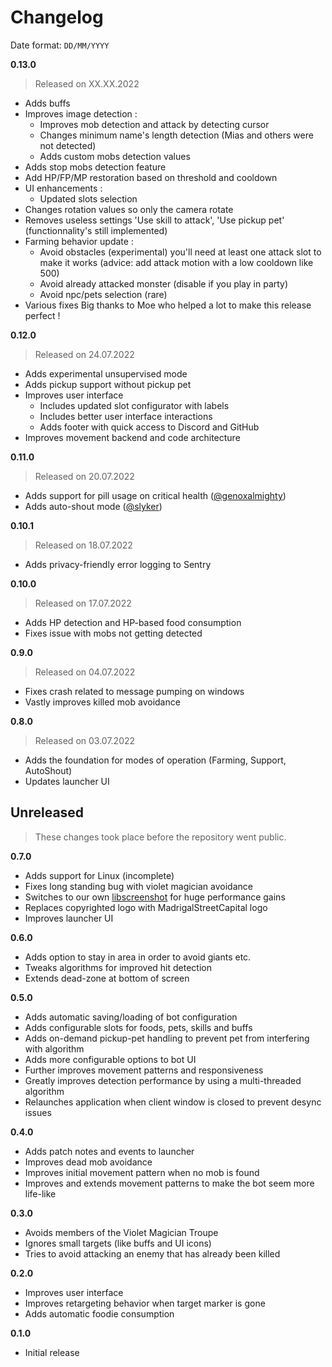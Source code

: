 # Changelog
Date format: `DD/MM/YYYY`

<!-- maintainers -->
[@genoxalmighty]: https://github.com/genoxalmighty
[@slyker]: https://github.com/slyker
<!-- /maintainers -->
**0.13.0**
> Released on XX.XX.2022

- Adds buffs
- Improves image detection :
  - Improves mob detection and attack by detecting cursor
  - Changes minimum name's length detection (Mias and others were not detected)
  - Adds custom mobs detection values
- Adds stop mobs detection feature
- Add HP/FP/MP restoration based on threshold and cooldown
- UI enhancements :
  - Updated slots selection
- Changes rotation values so only the camera rotate
- Removes useless settings 'Use skill to attack', 'Use pickup pet' (functionnality's still implemented)
- Farming behavior update :
  - Avoid obstacles (experimental) you'll need at least one attack slot to make it works (advice: add attack motion with a low cooldown like 500)
  - Avoid already attacked monster (disable if you play in party)
  - Avoid npc/pets selection (rare)
- Various fixes
Big thanks to Moe who helped a lot to make this release perfect !

**0.12.0**
> Released on 24.07.2022

- Adds experimental unsupervised mode
- Adds pickup support without pickup pet
- Improves user interface
  - Includes updated slot configurator with labels
  - Includes better user interface interactions
  - Adds footer with quick access to Discord and GitHub
- Improves movement backend and code architecture

**0.11.0**
> Released on 20.07.2022

- Adds support for pill usage on critical health ([@genoxalmighty])
- Adds auto-shout mode ([@slyker])

**0.10.1**
> Released on 18.07.2022

- Adds privacy-friendly error logging to Sentry

**0.10.0**
> Released on 17.07.2022

- Adds HP detection and HP-based food consumption
- Fixes issue with mobs not getting detected

**0.9.0**
> Released on 04.07.2022

- Fixes crash related to message pumping on windows
- Vastly improves killed mob avoidance

**0.8.0**
> Released on 03.07.2022

- Adds the foundation for modes of operation (Farming, Support, AutoShout)
- Updates launcher UI

## Unreleased
> These changes took place before the repository went public.

**0.7.0**

- Adds support for Linux (incomplete)
- Fixes long standing bug with violet magician avoidance
- Switches to our own [libscreenshot](https://github.com/madrigalstreetcartel/libscreenshot) for huge performance gains
- Replaces copyrighted logo with MadrigalStreetCapital logo
- Improves launcher UI

**0.6.0**

- Adds option to stay in area in order to avoid giants etc.
- Tweaks algorithms for improved hit detection
- Extends dead-zone at bottom of screen

**0.5.0**

- Adds automatic saving/loading of bot configuration
- Adds configurable slots for foods, pets, skills and buffs
- Adds on-demand pickup-pet handling to prevent pet from interfering with algorithm
- Adds more configurable options to bot UI
- Further improves movement patterns and responsiveness
- Greatly improves detection performance by using a multi-threaded algorithm
- Relaunches application when client window is closed to prevent desync issues

**0.4.0**

- Adds patch notes and events to launcher
- Improves dead mob avoidance
- Improves initial movement pattern when no mob is found
- Improves and extends movement patterns to make the bot seem more life-like 

**0.3.0**

- Avoids members of the Violet Magician Troupe
- Ignores small targets (like buffs and UI icons)
- Tries to avoid attacking an enemy that has already been killed

**0.2.0**

- Improves user interface
- Improves retargeting behavior when target marker is gone
- Adds automatic foodie consumption

**0.1.0**

- Initial release
